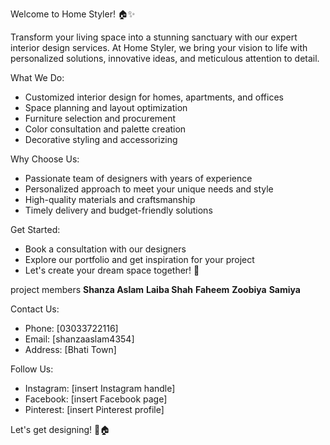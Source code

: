 Welcome to Home Styler! 🏠✨

Transform your living space into a stunning sanctuary with our expert interior design services. At Home Styler, we bring your vision to life with personalized solutions, innovative ideas, and meticulous attention to detail.

What We Do:

- Customized interior design for homes, apartments, and offices
- Space planning and layout optimization
- Furniture selection and procurement
- Color consultation and palette creation
- Decorative styling and accessorizing

Why Choose Us:

- Passionate team of designers with years of experience
- Personalized approach to meet your unique needs and style
- High-quality materials and craftsmanship
- Timely delivery and budget-friendly solutions

Get Started:

- Book a consultation with our designers
- Explore our portfolio and get inspiration for your project
- Let's create your dream space together! 🌟


project members
<b>Shanza Aslam</b>
<b>Laiba Shah</b>
<b>Faheem</b>
<b>Zoobiya</b>
<b>Samiya</b>


Contact Us:

- Phone: [03033722116]
- Email: [shanzaaslam4354]
- Address: [Bhati Town]

Follow Us:

- Instagram: [insert Instagram handle]
- Facebook: [insert Facebook page]
- Pinterest: [insert Pinterest profile]

Let's get designing! 🎨🏠
